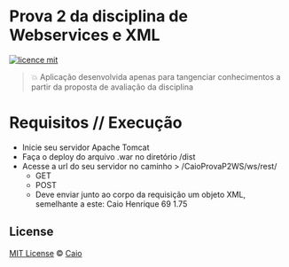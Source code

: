 # Prova 2 da disciplina de Webservices e XML

[![licence mit](https://img.shields.io/github/license/caiohsj/CaioProvaP2WS.svg)](https://github.com/caiohsj/CaioProvaP2WS/blob/master/LICENSE)

> :boom: Aplicação desenvolvida apenas para tangenciar conhecimentos a partir da proposta de avaliação da disciplina

# Requisitos // Execução
* Inicie seu servidor Apache Tomcat
* Faça o deploy do arquivo .war no diretório /dist
* Acesse a url do seu servidor no caminho > /CaioProvaP2WS/ws/rest/
  * GET
  * POST
  * Deve enviar junto ao corpo da requisição um objeto XML, semelhante a este:
    <pessoa>
      <nome>Caio Henrique</nome>
      <peso>69</peso>
      <altura>1.75</altura>
    </pessoa>

## License
[MIT License](https://github.com/caiohsj/CaioProvaP2WS/blob/master/LICENSE) © [Caio]()
